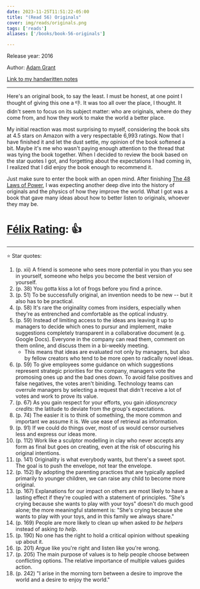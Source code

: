 ```yaml
---
date: 2023-11-25T11:51:22-05:00
title: "(Read 56) Originals"
cover: img/reads/originals.png
tags: ['reads']
aliases: ['/books/book-56-originals']

---
```


Release year: 2016

Author: [Adam Grant](https://adamgrant.net/)

[Link to my handwritten notes](https://drive.google.com/file/d/1rcAyWNuJzAU3iSM0sSKOHISN--wdrZnu/view?usp=sharing)

---

Here's an original book, to say the least. I must be honest, at one
point I thought of giving this one a :-1:. It was too all over the
place, I thought. It didn't seem to focus on its subject matter: who
are originals, where do they come from, and how they work to make the
world a better place.

My initial reaction was most surprising to myself, considering the book
sits at 4.5 stars on Amazon with a very respectable 6,993 ratings. Now
that I have finished it and let the dust settle, my opinion of the book
softened a bit. Maybe it's me who wasn't paying enough attention to the
thread that was tying the book together. When I decided to review the
book based on the star quotes I got, and forgetting about the
expectations I had coming in, I realized that I did enjoy the book
enough to recommend it.

Just make sure to enter the book with an open mind. After finishing [The
48 Laws of Power](/book/book-55-the-48-laws-of-power/), I was expecting
another deep dive into the history of originals and the physics of how
they improve the world. What I got was a book that gave many ideas about
how to better listen to originals, whoever they may be.

# [Félix Rating](/posts/2023/10/my-book-ratings-explained/): 👍

---

:star: Star quotes:

1. (p. xii)  A friend is someone who sees more potential in you than you see
   in yourself, someone who helps you become the best version of
   yourself.
1. (p. 38) You gotta kiss a lot of frogs before you find a prince.
1. (p. 51) To be successfully original, an invention needs to be new --
   but it also has to be practical.
1. (p. 58) It's rare the originality comes from insiders, especially
   when they're as entrenched and comfortable as the optical industry.
1. (p. 59) Instead of limiting access to the ideas ans leaving it up to
   managers to decide which ones to pursur and implement, make
   suggestions completely transparent in a collaborative document (e.g.
   Google Docs). Everyone in the company can read them, comment on them
   online, and discuss them in a bi-weekly meeting.
   - This means that ideas are evaluated not only by managers, but also
     by fellow creators who tend to be more open to radically novel
     ideas.
1. (p. 59) To give employees some guidance on which suggestions
   represent strategic priorities for the company, managers vote the
   promosing ones up and the bad ones down. To avoid false positives and
   false negatives, the votes aren't biniding. Technology teams can
   overrule managers by selecting a request that didn't receive a lot of
   votes and work to prove its value.
1. (p. 67) As you gain respect for your efforts, you gain *idiosyncracy
   credits*: the latitude to deviate from the group's expectations.
1. (p. 74) The easier it is to think of somethiing, the more common and
   important we assume it is. We use ease of retrieval as information.
1. (p. 91) If we could do things over, most of us would censor ourselves
   less and express our ideas more.
1. (p. 112) Work like a sculptor modelling in clay who never accepts any
   form as final but goes on creating, even at the risk of obscuring his
   original intentions.
1. (p. 141) Originality is what everybody wants, but there's a sweet
   spot. The goal is to push the envelope, not tear the envelope.
1. (p. 152) By adopting the parenting practices that are typically
   applied primarily to younger children, we can raise any child to
   become more original.
1. (p. 167) Explanations for our impact on others are most likely to
   have a lasting effect if they're coupled with a statement of
   principles. "She's crying because she wants to play with your toys"
   doesn't do much good alone; the more meaningful statement is: "She's
   crying because she wants to play with your toys, and in this family
   we always share."
1. (p. 169) People are more likely to clean up when asked *to be
   helpers* instead of asking *to help*.
1. (p. 190) No one has the right to hold a critical opinion without
   speaking up about it.
1. (p. 201) Argue like you're right and listen like you're wrong.
1. (p. 205) The main purpose of values is to help people choose between
   conflicting options. The relative importance of multiple values
   guides action.
1. (p. 242) "I arise in the morning torn between a desire to improve the
   world and a desire to enjoy the world."
